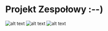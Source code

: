 # Projekt Zespołowy :--)
![alt text](https://i.ytimg.com/vi/AzES-nhQFzk/maxresdefault.jpg)
![alt text](http://demland.info/wp-content/uploads/2013/07/zolw1.png)
![alt text](http://demland.info/wp-content/uploads/2013/07/zolw2.png)
